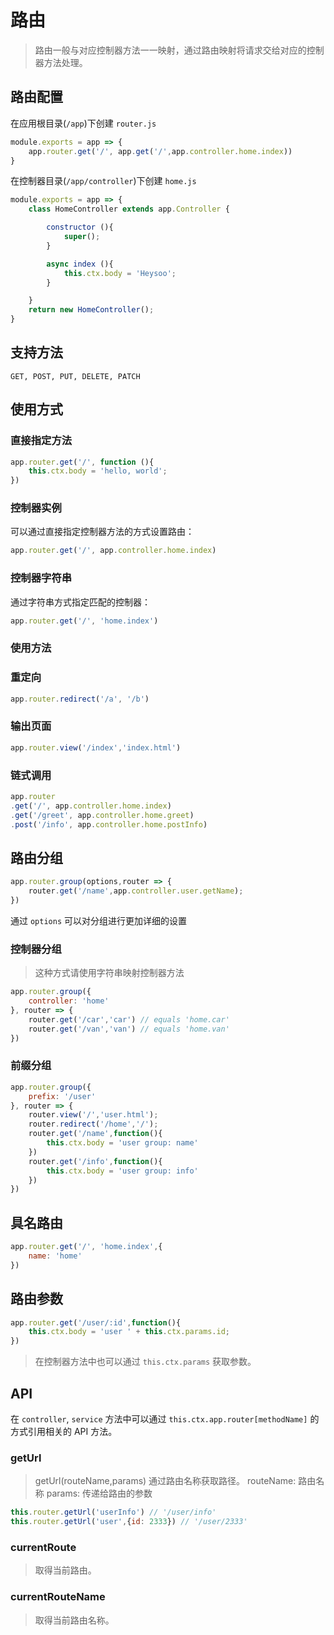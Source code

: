 # 路由
> 路由一般与对应控制器方法一一映射，通过路由映射将请求交给对应的控制器方法处理。

## 路由配置
在应用根目录(`/app`)下创建 `router.js`
```js
module.exports = app => {
	app.router.get('/', app.get('/',app.controller.home.index))
}
```
在控制器目录(`/app/controller`)下创建 `home.js`
```js
module.exports = app => {
	class HomeController extends app.Controller {

		constructor (){
			super();
		}

		async index (){
			this.ctx.body = 'Heysoo';
		}

	}
	return new HomeController();
}
```

## 支持方法
`GET, POST, PUT, DELETE, PATCH`

## 使用方式

### 直接指定方法
```js
app.router.get('/', function (){
	this.ctx.body = 'hello, world';
})
```

### 控制器实例
可以通过直接指定控制器方法的方式设置路由：
```js
app.router.get('/', app.controller.home.index)
```

### 控制器字符串
通过字符串方式指定匹配的控制器：
```js
app.router.get('/', 'home.index')
```

### 使用方法

### 重定向
```js
app.router.redirect('/a', '/b')
```

### 输出页面
```js
app.router.view('/index','index.html')
```

### 链式调用
```js
app.router
.get('/', app.controller.home.index)
.get('/greet', app.controller.home.greet)
.post('/info', app.controller.home.postInfo)
```

## 路由分组
```js
app.router.group(options,router => {
	router.get('/name',app.controller.user.getName);
})
```
通过 `options` 可以对分组进行更加详细的设置
### 控制器分组
> 这种方式请使用字符串映射控制器方法

```js
app.router.group({
	controller: 'home'
}, router => {
	router.get('/car','car') // equals 'home.car'
	router.get('/van','van') // equals 'home.van'
})
```

### 前缀分组
```js
app.router.group({
	prefix: '/user'
}, router => {
	router.view('/','user.html');
	router.redirect('/home','/');
	router.get('/name',function(){
		this.ctx.body = 'user group: name'
	})
	router.get('/info',function(){
		this.ctx.body = 'user group: info'
	})
})
```

## 具名路由
```js
app.router.get('/', 'home.index',{
	name: 'home'
})
```

## 路由参数
```js
app.router.get('/user/:id',function(){
	this.ctx.body = 'user ' + this.ctx.params.id;
})
```
> 在控制器方法中也可以通过 `this.ctx.params` 获取参数。


## API
在 `controller`, `service` 方法中可以通过 `this.ctx.app.router[methodName]` 的方式引用相关的 API 方法。

### getUrl
> getUrl(routeName,params) 通过路由名称获取路径。
routeName: 路由名称
params: 传递给路由的参数

```js
this.router.getUrl('userInfo') // '/user/info'
this.router.getUrl('user',{id: 2333}) // '/user/2333'
```

### currentRoute
> 取得当前路由。

### currentRouteName
> 取得当前路由名称。
